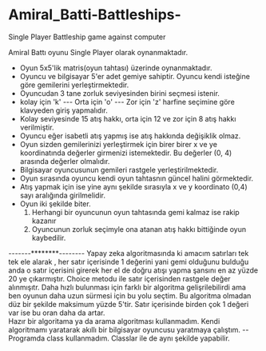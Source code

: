 # Amiral_Batti-Battleships-
Single Player  Battleship game against computer

Amiral Battı oyunu  Single Player olarak oynanmaktadır.

- Oyun 5x5'lik matris(oyun tahtası) üzerinde oynanmaktadır.
- Oyuncu ve bilgisayar 5'er adet gemiye sahiptir. Oyuncu kendi isteğine göre gemilerini yerleştirmektedir. 
- Oyuncudan 3 tane zorluk seviyesinden birini seçmesi istenir.
- kolay için 'k' --- Orta için 'o' --- Zor için 'z' harfine seçimine göre klavyeden giriş yapmalıdır.
- Kolay seviyesinde 15 atış hakkı, orta için 12 ve zor için 8 atış hakkı verilmiştir. 
- Oyuncu eğer isabetli atış yapmış ise atış hakkında değişiklik olmaz.
- Oyun sizden gemilerinizi yerleştirmek için birer birer  x ve ye koordinatında değerler girmenizi istemektedir. Bu değerler (0, 4) arasında değerler olmalıdır.
- Bilgisayar oyuncusunun gemileri rastgele yerleştirilmektedir.
- Oyun sırasında oyuncu kendi oyun tahtasnın güncel halini görmektedir.
- Atış yapmak için ise yine aynı şekilde sırasıyla x ve y koordinato (0,4) sayı aralığında girilmelidir.
- Oyun iki şekilde biter.
  1. Herhangi bir oyuncunun oyun tahtasında gemi kalmaz ise rakip kazanır
  2. Oyuncunun zorluk seçimyle ona atanan atış hakkı bittiğinde oyun kaybedilir.


-------********--------
Yapay zeka algoritmasında ki amacım satırları tek tek ele alarak , her satır içerisinde 1 değerini yani gemi olduğunu bulduğu anda
o satır içerisini girerek her el de doğru atışı yapma şansını en az yüzde 20 ye çıkarmıştır. Choice metodu ile satır içerisinden rastgele değer alınmışıtr. Daha hızlı bulunması için farklı bir algoritma gelişrilebilirdi ama ben oyunun daha uzun sürmesi için bu yolu seçtim. Bu algoritma olmadan düz bir şekilde maksimum yüzde 5'tir. Satır içerisinde birden çok 1 değeri var ise bu oran daha da artar.  
 Hazır bir algoritama ya da arama algoritması kullanmadım. Kendi algoritmamı yaratarak akıllı bir bilgisayar oyuncusu yaratmaya çalıştım.
-- Programda class kullanmadım. Classlar ile de aynı şekilde yapabilir.
